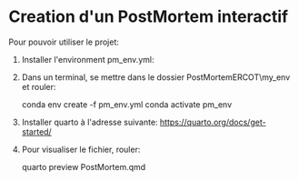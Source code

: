 # Creation d'un PostMortem interactif

Pour pouvoir utiliser le projet:

1.    Installer l'environment pm_env.yml: 

2.    Dans un terminal, se mettre dans le dossier PostMortemERCOT\my_env et rouler:

        conda env create -f pm_env.yml
        conda activate pm_env

3.    Installer quarto à l'adresse suivante:
            https://quarto.org/docs/get-started/

4.    Pour visualiser le fichier, rouler:

        quarto preview PostMortem.qmd